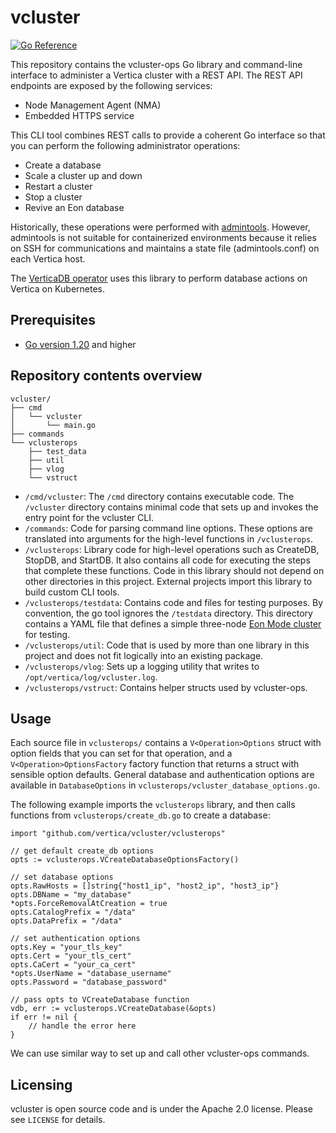 # vcluster

[![Go Reference](https://pkg.go.dev/badge/github.com/vertica/vcluster.svg)](https://pkg.go.dev/github.com/vertica/vcluster)

This repository contains the vcluster-ops Go library and command-line interface to administer a Vertica cluster with a REST API. The REST API endpoints are exposed by the following services:
- Node Management Agent (NMA)
- Embedded HTTPS service

This CLI tool combines REST calls to provide a coherent Go interface so that you can perform the following administrator operations:
- Create a database
- Scale a cluster up and down
- Restart a cluster
- Stop a cluster
- Revive an Eon database

Historically, these operations were performed with [admintools](https://docs.vertica.com/latest/en/admin/using-admin-tools/admin-tools-reference/writing-admin-tools-scripts/).
However, admintools is not suitable for containerized environments because it
relies on SSH for communications and maintains a state file (admintools.conf)
on each Vertica host.

The [VerticaDB operator](https://github.com/vertica/vertica-kubernetes) uses
this library to perform database actions on Vertica on Kubernetes.

## Prerequisites
- [Go version 1.20](https://go.dev/doc/install) and higher


## Repository contents overview

```
vcluster/
├── cmd
│   └── vcluster
│       └── main.go
├── commands
└── vclusterops
    ├── test_data
    ├── util
    ├── vlog
    └── vstruct
```

- `/cmd/vcluster`: The `/cmd` directory contains executable code. The
  `/vcluster` directory contains minimal code that sets up and invokes the
  entry point for the vcluster CLI.
- `/commands`: Code for parsing command line options. These options are
  translated into arguments for the high-level functions in `/vclusterops`.
- `/vclusterops`: Library code for high-level operations such as CreateDB,
  StopDB, and StartDB. It also contains all code for executing the steps that
complete these functions. Code in this library should not depend on other
directories in this project.
  External projects import this library to build custom CLI tools.
- `/vclusterops/testdata`: Contains code and files for testing purposes. By
  convention, the go tool ignores the `/testdata` directory.
  This directory contains a YAML file that defines a simple three-node [Eon Mode cluster](https://docs.vertica.com/latest/en/architecture/eon-concepts/) for testing.
- `/vclusterops/util`: Code that is used by more than one library in this
  project and does not fit logically into an existing package.
- `/vclusterops/vlog`: Sets up a logging utility that writes to
  `/opt/vertica/log/vcluster.log`.
- `/vclusterops/vstruct`: Contains helper structs used by vcluster-ops.


## Usage
Each source file in `vclusterops/` contains a `V<Operation>Options` struct with option fields that you can set for that operation, and a `V<Operation>OptionsFactory` factory function that returns a struct with sensible option defaults. General database and authentication options are available in `DatabaseOptions` in `vclusterops/vcluster_database_options.go`.

The following example imports the `vclusterops` library, and then calls functions from `vclusterops/create_db.go` to create a database:


```
import "github.com/vertica/vcluster/vclusterops"

// get default create_db options
opts := vclusterops.VCreateDatabaseOptionsFactory()

// set database options
opts.RawHosts = []string{"host1_ip", "host2_ip", "host3_ip"}
opts.DBName = "my_database"
*opts.ForceRemovalAtCreation = true
opts.CatalogPrefix = "/data"
opts.DataPrefix = "/data"

// set authentication options
opts.Key = "your_tls_key"
opts.Cert = "your_tls_cert"
opts.CaCert = "your_ca_cert"
*opts.UserName = "database_username"
opts.Password = "database_password"

// pass opts to VCreateDatabase function
vdb, err := vclusterops.VCreateDatabase(&opts)
if err != nil {
	// handle the error here
}
```

We can use similar way to set up and call other vcluster-ops commands.


## Licensing
vcluster is open source code and is under the Apache 2.0 license. Please see `LICENSE` for details.
